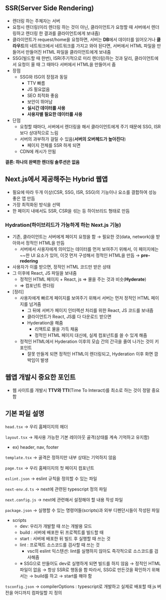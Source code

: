 ## SSR(Server Side Rendering)

- 렌더링 하는 주체자는 서버
- 요청시 렌더링(미리 렌더링 하는 것이 아닌, 클라이언트가 요청할 때 서버에서 렌더링하고 렌더링 한 결과를 클라이언트에게 보내줌)
- 클라이언트가 request/home을 요청하면, 서버는 **DB**에서 데이터를 읽어오거나 **클라우드**의 네트워크에서 네트워크를 가지고 와야 된다면, 서버에서 HTML 파일을 만들어서 만들어진 HTML 파일을 클라이언트에게 보내줌
- SSG(빌드할 때 한번), ISR(주기적으로 미리 렌더링)하는 것과 달리, 클라이언트에서 요청이 올 때 그 때마다 서버에서 HTML을 만들어서 줌
- 장점
    - SSG와 ISG의 장점과 동일
        - TTV 빠름
        - JS 필요없음
        - SEO 최적화 좋음
        - 보안이 뛰어남
        - **실시간 데이터를 사용**
        - **사용자별 필요한 데이터를 사용**
- 단점
    - 요청할 때마다, 서버에서 렌더링을 해서 클라이언트에게 주기 때문에 SSG, ISR보다 상대적으로 느림
    - 서버의 과부하가 걸릴 수 있음(**서버의 오버헤드가 높아진다**)
        - 페이지 전체를 SSR 하게 되면
    - CDN에 캐시가 안됨

**결론: 하나의 완벽한 렌더링 솔루션은 없음**

## Next.js에서 제공해주는 Hybrid 웹앱

- 필요에 따라 두개 이상(CSR, SSG, ISR, SSG)의 기능이나 요소를 결합하여 성능 좋은 앱 만듬
- 가장 최적화된 방식을 선택
- 한 페이지 내에서도 SSR, CSR을 섞는 등 하이브리드 형태로 만듬

### Hydration(하이브리드가 가능하게 하는 Next.js 기능)

- 기존, 클라이언트는 서버에게 페이지 요청을 함 → 필요한 것(data, network)을 받아와서 정적인 HTML을 만듬
    - 서버에서 사용자에게 의미있는 데이터를 먼저 보여주기 위해서, 이 페이지에는 ~~한 UI 요소가 있어, 이것 먼저 구성해서 정적인 HTML을 만듬 → **pre-redering**
- 사용자가 이를 받으면, 정적인 HTML 코드만 받은 상태
- 그 이후에 React, JS 파일을 보내줌
    - 정적인 HTML 페이지 + React, js ⇒ 물을 주는 것과 비슷(**Hyderate**)
    - ⇒ 컴포넌트 렌더링
- [정리]
    - 사용자에게 빠르게 페이지를 보여주기 위해서 서버는 먼저 정적인 HTML 페이지를 넘겨줌
        - 그 뒤에 서버가 페이지 인터렉션 처리를 위한 React, JS 코드를 보내줌
        - 클라이언트가 React, JS를 다 다운로드 받으면
        - Hyderation을 해줌
            - 리액트로 물을 가득 채움
            - 정적인 HTML 페이지 대신에, 실제 컴포넌트를 쓸 수 있게 해줌
    - 정적인 HTML에서 Hyderation 이후의 모습 간의 간극을 줄여 나가는 것이 키포인트
        - 잘못 만들게 되면 정적인 HTML이 렌더링되고, Hyderation 이후 화면 깜박임이 발생

## 웹앱 개발시 중요한 포인트

- 웹 사이트를 개발시 **TTV와 TTI**(Time To Interact)를 최소로 하는 것이 정말 중요함

## 기본 파일 설명

`head.tsx` → 우리 홈페이지의 헤더

`layout.tsx` → 재사용 가능한 기본 레이아웃 골격(상태를 계속 기억하고 유지함)

- ex) header, nav, footer

`template.tsx` → 골격은 정하지만 내부 상태는 기억하지 않음

`page.tsx` → 우리 홈페이지의 첫 페이지 컴포넌트

`eslint.json` → eslint 규칙을 정의할 수  있는 파일

`next-env.d.ts` → next에 관련된 typescript 정의 파일

`next.config.js` → next에 관련해서 설정해야 할 내용 작성 파일

`package.json` → 실행할 수 있는 명령어들(scripts)과 외부 디펜던시들이 작성된 파일

- scripts
    - dev: 우리가 개발할 때 쓰는 개발용 모드
    - build : 서버에 배포한 뒤 프로젝트를 빌드할 때
    - start : 서버에 배포한 뒤 빌드 후 실행할 때 쓰는 것
    - lint : 프로젝트 소스코드를 검사할 때 쓰는 것
        - vsc의 eslint 익스텐션: lint를 실행하지 않아도 즉각적으로 소스코드를 검사해줌
    - ※ SSG으로 만들어도 dev로 실행하게 되면 빌드를 하지 않음 → 정적인 HTML 파일이 없음 → 항상 SSR로 행동을 함
    따라서,  SSG로 만든것을 확인하기 위해서는 → build를 하고 → start를 해야 함

`tsconfig.json` → compilerOptions : typescript로 개발하고 실제로 배포할 때 js 버전을 어디까지 컴파일할 지 정의